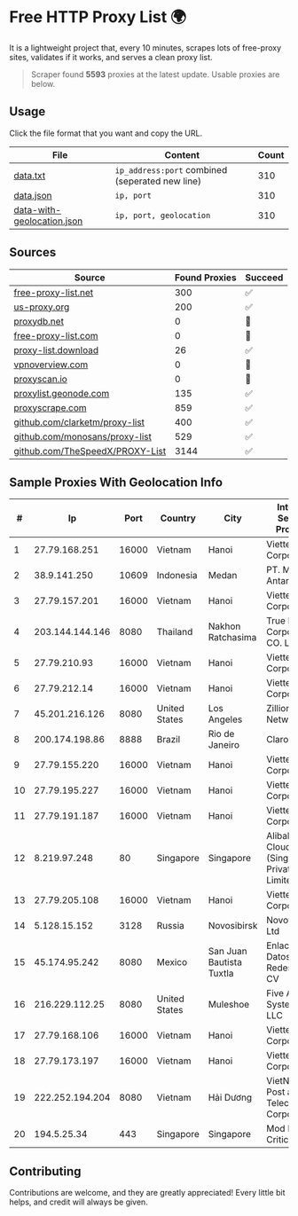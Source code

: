 
# Free HTTP Proxy List 🌍

It is a lightweight project that, every 10 minutes, scrapes lots of free-proxy sites, validates if it works, and serves a clean proxy list.


> Scraper found **5593** proxies at the latest update. Usable proxies are below.

## Usage

Click the file format that you want and copy the URL.


|File|Content|Count|
|----|-------|-----|
|[data.txt](https://raw.githubusercontent.com/themiralay/Proxy-List-World/master/data.txt)|`ip_address:port` combined (seperated new line)|310|
|[data.json](https://raw.githubusercontent.com/themiralay/Proxy-List-World/master/data.json)|`ip, port`|310|
|[data-with-geolocation.json](https://raw.githubusercontent.com/themiralay/Proxy-List-World/master/data-with-geolocation.json)|`ip, port, geolocation`|310|

## Sources

|Source|Found Proxies|Succeed|
|------|-------------|-------|
|[free-proxy-list.net](https://free-proxy-list.net)|300|✅|
|[us-proxy.org](https://www.us-proxy.org)|200|✅|
|[proxydb.net](http://proxydb.net)|0|🚫|
|[free-proxy-list.com](https://free-proxy-list.com/?page=&port=&type%5B%5D=http&type%5B%5D=https&up_time=0&search=Search)|0|🚫|
|[proxy-list.download](https://www.proxy-list.download/HTTP)|26|✅|
|[vpnoverview.com](https://vpnoverview.com/privacy/anonymous-browsing/free-proxy-servers)|0|🚫|
|[proxyscan.io](https://www.proxyscan.io)|0|🚫|
|[proxylist.geonode.com](https://proxylist.geonode.com/api/proxy-list?limit=300&page=1&sort_by=lastChecked&sort_type=desc&protocols=http,https)|135|✅|
|[proxyscrape.com](https://api.proxyscrape.com/v2/?request=displayproxies&protocol=http&timeout=10000&country=all&ssl=all&anonymity=all)|859|✅|
|[github.com/clarketm/proxy-list](https://raw.githubusercontent.com/clarketm/proxy-list/master/proxy-list-raw.txt)|400|✅|
|[github.com/monosans/proxy-list](https://raw.githubusercontent.com/monosans/proxy-list/main/proxies/http.txt)|529|✅|
|[github.com/TheSpeedX/PROXY-List](https://raw.githubusercontent.com/TheSpeedX/PROXY-List/master/http.txt)|3144|✅|


## Sample Proxies With Geolocation Info

|#|Ip|Port|Country|City|Internet Service Provider|
|-|--|----|-------|----|-------------------------|
|1|27.79.168.251|16000|Vietnam|Hanoi|Viettel Corporation|
|2|38.9.141.250|10609|Indonesia|Medan|PT. Media Antar Nusa|
|3|27.79.157.201|16000|Vietnam|Hanoi|Viettel Corporation|
|4|203.144.144.146|8080|Thailand|Nakhon Ratchasima|True Internet Corporation CO. Ltd.|
|5|27.79.210.93|16000|Vietnam|Hanoi|Viettel Corporation|
|6|27.79.212.14|16000|Vietnam|Hanoi|Viettel Corporation|
|7|45.201.216.126|8080|United States|Los Angeles|Zillion Network Inc.|
|8|200.174.198.86|8888|Brazil|Rio de Janeiro|Claro S.A|
|9|27.79.155.220|16000|Vietnam|Hanoi|Viettel Corporation|
|10|27.79.195.227|16000|Vietnam|Hanoi|Viettel Corporation|
|11|27.79.191.187|16000|Vietnam|Hanoi|Viettel Corporation|
|12|8.219.97.248|80|Singapore|Singapore|Alibaba Cloud (Singapore) Private Limited|
|13|27.79.205.108|16000|Vietnam|Hanoi|Viettel Corporation|
|14|5.128.15.152|3128|Russia|Novosibirsk|Novotelecom Ltd|
|15|45.174.95.242|8080|Mexico|San Juan Bautista Tuxtla|Enlace de Datos y Redes SA de CV|
|16|216.229.112.25|8080|United States|Muleshoe|Five Area Systems, LLC|
|17|27.79.168.106|16000|Vietnam|Hanoi|Viettel Corporation|
|18|27.79.173.197|16000|Vietnam|Hanoi|Viettel Corporation|
|19|222.252.194.204|8080|Vietnam|Hải Dương|VietNam Post and Telecom Corporation|
|20|194.5.25.34|443|Singapore|Singapore|Mod Mission Critical LLC|



## Contributing

Contributions are welcome, and they are greatly appreciated! Every
little bit helps, and credit will always be given.

